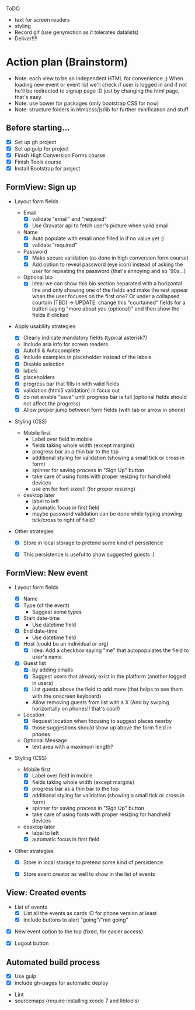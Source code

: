 ToDO
- text for screen readers
- styling
- Record gif (use genymotion as it tolerates datalists)
- Deliver!!!!

# Action plan (Brainstorm)

* Note: each view to be an independent HTML for convenience ;) When loading new event or event list we'll check if user is logged in and if not he'll be redirected to signup page :D just by changing the html page, that's easy.
* Note: use bower for packages (only bootstrap CSS for now)
* Note: structure folders in html/css/js/lib for further minification and stuff

## Before starting...
- [x] Set up gh project
- [x] Set up gulp for project
- [x] Finish High Conversion Forms course
- [x] Finish Tools course
- [x] Install Bootstrap for project

## FormView: Sign up
- Layout form fields
  - Email
    - [x] validate "email" and "required"
    - [x] Use Gravatar api to fetch user's picture when valid email
  - Name
    - [x] Auto populate with email once filled in if no value yet :)
    - [x] validate "required"
  - Password
    - [x] Make secure validation (as done in high conversion form course)
    - [x] Add option to reveal password (eye icon) instead of asking the user for repeating the password (that's annoying and so '90s...)
  - Optional bio
    - [x] Idea: we can show this bio section separated with a horizontal line and only showing one of the fields and make the rest appear when the user focuses on the first one? Or under a collapsed courtain (TBD)
      -> UPDATE: change this "courtained" fields for a button saying "more about you (optional)" and then show the fields if clicked

- Apply usability strategies
  - [x] Clearly indicate mandatory fields (typical asterisk?)
  - Include aria info for screen readers
  - [x] Autofill & Autocomplete
  - [x] Include examples in placeholder instead of the labels
  - [x] Disable selection
  - [x] labels
  - [x] placeholders
  - [x] progress bar that fills in with valid fields
  - [x] validation (html5 validation) in focus out
  - [x] do not enable "save" until progress bar is full (optional fields should not affect the progress)
  - [x] Allow proper jump between form fields (with tab or arrow in phone)

- Styling (CSS)
  - Mobile first
    - Label over field in mobile
    - fields taking whole width (except margins)
    - progress bar as a thin bar to the top
    - additional styling for validation (showing a small tick or cross in form)
    - spinner for saving process in "Sign Up" button
    - take care of using fonts with proper resizing for handheld devices
    - use em for font sizes!! (for proper resizing)
  - desktop later
    - label to left
    - automatic focus in first field
    - maybe password validation can be done while typing showing tick/cross to right of field?

- Other strategies
  - [x] Store in local storage to pretend some kind of persistence
  - [x] This persistence is useful to show suggested guests :)


## FormView: New event
- Layout form fields
  - [x] Name
  - [x] Type (of the event)
    - Suggest some types
  - [x] Start date-time
    - Use datetime field
  - [x] End date-time
    - Use datetime field
  - [x] Host (could be an individual or org)
    - [x] Idea: Add a checkbox saying "me" that autopopulates the field to user's name
  - [x] Guest list
    - [x] by adding emails
    - [x] Suggest users that already exist in the platform (another logged in users)
    - [x] List guests above the field to add more (that helps to see them with the onscreen keyboard)
    - Allow removing guests from list with a X (And by swiping horizontally on phones!! that's cool!)
  - Location
    - [x] Request location when focusing to suggest places nearby
    - [x] those suggestions should show up above the form field in phones
  - Optional Message
    - text area with a maximum length?

- Styling (CSS)
  - Mobile first
    - [x] Label over field in mobile
    - [x] fields taking whole width (except margins)
    - [x] progress bar as a thin bar to the top
    - [x] additional styling for validation (showing a small tick or cross in form)
    - spinner for saving process in "Sign Up" button
    - take care of using fonts with proper resizing for handheld devices
  - desktop later
    - label to left
    - [x] automatic focus in first field

- Other strategies
  - [x] Store in local storage to pretend some kind of persistence
  - [x] Store event creator as well to show in the list of events


## View: Created events
- List of events
  - [x] List all the events as cards :D for phone version at least
  - [x] Include buttons to alert "going"/"not going"
- [x] New event option to the top (fixed, for easier access)
- [x] Logout button


## Automated build process
- [x] Use gulp
- [x] include gh-pages for automatic deploy
- Lint
- sourcemaps (require installing xcode 7 and libtools)
